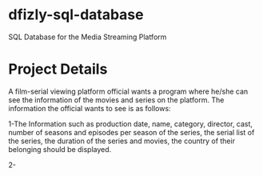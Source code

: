 # dfizly-sql-database
SQL Database for the Media Streaming Platform

# Project Details

A film-serial viewing platform official wants a program where he/she can see the information of the movies and series on the platform.
The information the official wants to see is as follows:

1-The Information such as production date, name, category, director, cast, number of seasons and episodes per season of the series, the serial list of the series, the duration of the series and movies, the country of their belonging should be displayed.

2-
